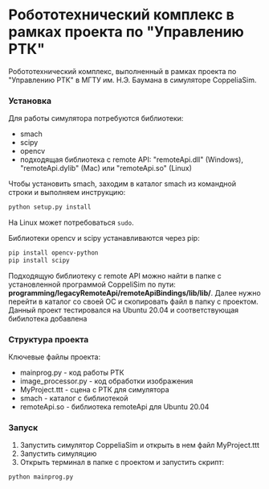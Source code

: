 # Робототехнический комплекс в рамках проекта по "Управлению РТК"  

Робототехнический комплекс, выполненный в рамках проекта по "Управлению РТК" в МГТУ им. Н.Э. Баумана в симуляторе CoppeliaSim.  

### Установка

Для работы симулятора потребуются библиотеки:  
- smach
- scipy
- opencv
- подходящая библиотека с remote API: "remoteApi.dll" (Windows), "remoteApi.dylib" (Mac) или "remoteApi.so" (Linux)

Чтобы установить smach, заходим в каталог smach из командной строки и выполняем инструкцию:  
```bash  
python setup.py install
```
На Linux может потребоваться `sudo`.  

Библиотеки opencv и scipy устанавливаются через pip:  
```bash
pip install opencv-python
pip install scipy
```

Подходящую библиотеку с remote API можно найти в папке с установленной программой CoppeliSim по пути: **programming/legacyRemoteApi/remoteApiBindings/lib/lib/**. Далее нужно перейти в каталог со своей ОС и скопировать файл в папку с проектом.  
Данный проект тестировался на Ubuntu 20.04 и соответствующая бибилотека добавлена
### Структура проекта

Ключевые файлы проекта:  
- mainprog.py - код работы РТК
- image_processor.py - код обработки изображения
- MyProject.ttt - сцена с РТК для симулятора
- smach - каталог с библиотекой
- remoteApi.so - библиотека remoteApi для Ubuntu 20.04  

### Запуск

1. Запустить симулятор CoppeliaSim и открыть в нем файл MyProject.ttt
2. Запустить симуляцию
3. Открыть терминал в папке с проектом и запустить скрипт:  
```bash  
python mainprog.py
```